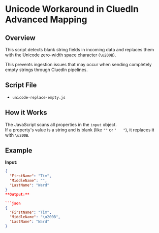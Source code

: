 # Unicode Workaround in CluedIn Advanced Mapping

## Overview

This script detects blank string fields in incoming data and replaces them with the Unicode zero-width space character (`\u200B`).

This prevents ingestion issues that may occur when sending completely empty strings through CluedIn pipelines.

## Script File

- `unicode-replace-empty.js`

## How it Works

The JavaScript scans all properties in the `input` object.  
If a property's value is a string and is blank (like `""` or `"   "`), it replaces it with `\u200B`.

## Example

**Input:**
```json
{
  "FirstName": "Tim",
  "MiddleName": "",
  "LastName": "Ward"
}
**Output:**

```json
{
  "FirstName": "Tim",
  "MiddleName": "\u200B",
  "LastName": "Ward"
}

